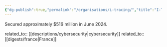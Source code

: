 ```yaml
---
{"dg-publish":true,"permalink":"/organisations/i-tracing/","title":"I-Tracing"}
---
```



Secured approximately $516 million in June 2024.

related_to:: [[descriptions/cybersecurity\|cybersecurity]]
related_to:: [[digests/france\|France]]
